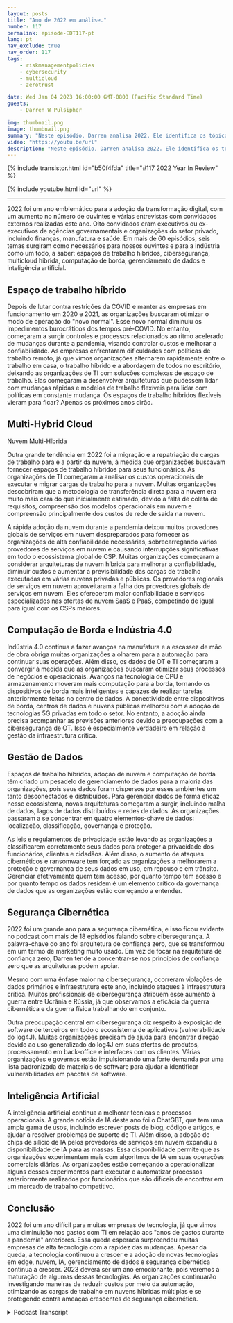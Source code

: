 ```yaml
---
layout: posts
title: "Ano de 2022 em análise."
number: 117
permalink: episode-EDT117-pt
lang: pt
nav_exclude: true
nav_order: 117
tags:
    - riskmanagementpolicies
    - cybersecurity
    - multicloud
    - zerotrust

date: Wed Jan 04 2023 16:00:00 GMT-0800 (Pacific Standard Time)
guests:
    - Darren W Pulsipher

img: thumbnail.png
image: thumbnail.png
summary: "Neste episódio, Darren analisa 2022. Ele identifica os tópicos mais comentados no podcast em 2022, incluindo Gerenciamento de Dados, Inteligência Artificial, Segurança Cibernética, Computação em Nuvem e Espaços de Trabalho Híbridos."
video: "https://youtu.be/url"
description: "Neste episódio, Darren analisa 2022. Ele identifica os tópicos mais comentados no podcast em 2022, incluindo Gerenciamento de Dados, Inteligência Artificial, Segurança Cibernética, Computação em Nuvem e Espaços de Trabalho Híbridos."
---
```


<div>
{% include transistor.html id="b50f4fda" title="#117 2022 Year In Review" %}

{% include youtube.html id="url" %}
</div>

---

2022 foi um ano emblemático para a adoção da transformação digital, com um aumento no número de ouvintes e várias entrevistas com convidados externos realizadas este ano. Oito convidados eram executivos ou ex-executivos de agências governamentais e organizações do setor privado, incluindo finanças, manufatura e saúde. Em mais de 60 episódios, seis temas surgiram como necessários para nossos ouvintes e para a indústria como um todo, a saber: espaços de trabalho híbridos, cibersegurança, multicloud híbrida, computação de borda, gerenciamento de dados e inteligência artificial.

## Espaço de trabalho híbrido

Depois de lutar contra restrições da COVID e manter as empresas em funcionamento em 2020 e 2021, as organizações buscaram otimizar o modo de operação do "novo normal". Esse novo normal diminuiu os impedimentos burocráticos dos tempos pré-COVID. No entanto, começaram a surgir controles e processos relacionados ao ritmo acelerado de mudanças durante a pandemia, visando controlar custos e melhorar a confiabilidade. As empresas enfrentaram dificuldades com políticas de trabalho remoto, já que vimos organizações alternarem rapidamente entre o trabalho em casa, o trabalho híbrido e a abordagem de todos no escritório, deixando as organizações de TI com soluções complexas de espaço de trabalho. Elas começaram a desenvolver arquiteturas que pudessem lidar com mudanças rápidas e modelos de trabalho flexíveis para lidar com políticas em constante mudança. Os espaços de trabalho híbridos flexíveis vieram para ficar? Apenas os próximos anos dirão.

## Multi-Hybrid Cloud

Nuvem Multi-Híbrida

Outra grande tendência em 2022 foi a migração e a repatriação de cargas de trabalho para e a partir da nuvem, à medida que organizações buscavam fornecer espaços de trabalho híbridos para seus funcionários. As organizações de TI começaram a analisar os custos operacionais de executar e migrar cargas de trabalho para a nuvem. Muitas organizações descobriram que a metodologia de transferência direta para a nuvem era muito mais cara do que inicialmente estimado, devido à falta de coleta de requisitos, compreensão dos modelos operacionais em nuvem e compreensão principalmente dos custos de rede de saída na nuvem.

A rápida adoção da nuvem durante a pandemia deixou muitos provedores globais de serviços em nuvem despreparados para fornecer as organizações de alta confiabilidade necessárias, sobrecarregando vários provedores de serviços em nuvem e causando interrupções significativas em todo o ecossistema global de CSP. Muitas organizações começaram a considerar arquiteturas de nuvem híbrida para melhorar a confiabilidade, diminuir custos e aumentar a previsibilidade das cargas de trabalho executadas em várias nuvens privadas e públicas. Os provedores regionais de serviços em nuvem aproveitaram a falha dos provedores globais de serviços em nuvem. Eles ofereceram maior confiabilidade e serviços especializados nas ofertas de nuvem SaaS e PaaS, competindo de igual para igual com os CSPs maiores.

## Computação de Borda e Indústria 4.0

Indústria 4.0 continua a fazer avanços na manufatura e a escassez de mão de obra obriga muitas organizações a olharem para a automação para continuar suas operações. Além disso, os dados de OT e TI começaram a convergir à medida que as organizações buscaram otimizar seus processos de negócios e operacionais. Avanços na tecnologia de CPU e armazenamento moveram mais computação para a borda, tornando os dispositivos de borda mais inteligentes e capazes de realizar tarefas anteriormente feitas no centro de dados. A conectividade entre dispositivos de borda, centros de dados e nuvens públicas melhorou com a adoção de tecnologias 5G privadas em todo o setor. No entanto, a adoção ainda precisa acompanhar as previsões anteriores devido a preocupações com a cibersegurança de OT. Isso é especialmente verdadeiro em relação à gestão da infraestrutura crítica.

## Gestão de Dados

Espaços de trabalho híbridos, adoção de nuvem e computação de borda têm criado um pesadelo de gerenciamento de dados para a maioria das organizações, pois seus dados foram dispersos por esses ambientes um tanto desconectados e distribuídos. Para gerenciar dados de forma eficaz nesse ecossistema, novas arquiteturas começaram a surgir, incluindo malha de dados, lagos de dados distribuídos e redes de dados. As organizações passaram a se concentrar em quatro elementos-chave de dados: localização, classificação, governança e proteção.

As leis e regulamentos de privacidade estão levando as organizações a classificarem corretamente seus dados para proteger a privacidade dos funcionários, clientes e cidadãos. Além disso, o aumento de ataques cibernéticos e ransomware tem forçado as organizações a melhorarem a proteção e governança de seus dados em uso, em repouso e em trânsito. Gerenciar efetivamente quem tem acesso, por quanto tempo têm acesso e por quanto tempo os dados residem é um elemento crítico da governança de dados que as organizações estão começando a entender.

## Segurança Cibernética

2022 foi um grande ano para a segurança cibernética, e isso ficou evidente no podcast com mais de 18 episódios falando sobre cibersegurança. A palavra-chave do ano foi arquitetura de confiança zero, que se transformou em um termo de marketing muito usado. Em vez de focar na arquitetura de confiança zero, Darren tende a concentrar-se nos princípios de confiança zero que as arquiteturas podem apoiar.

Mesmo com uma ênfase maior na cibersegurança, ocorreram violações de dados primários e infraestrutura este ano, incluindo ataques à infraestrutura crítica. Muitos profissionais de cibersegurança atribuem esse aumento à guerra entre Ucrânia e Rússia, já que observamos a eficácia da guerra cibernética e da guerra física trabalhando em conjunto.

Outra preocupação central em cibersegurança diz respeito à exposição de software de terceiros em todo o ecossistema de aplicativos (vulnerabilidade do log4J). Muitas organizações precisam de ajuda para encontrar direção devido ao uso generalizado do log4J em suas ofertas de produtos, processamento em back-office e interfaces com os clientes. Várias organizações e governos estão impulsionando uma forte demanda por uma lista padronizada de materiais de software para ajudar a identificar vulnerabilidades em pacotes de software.

## Inteligência Artificial

A inteligência artificial continua a melhorar técnicas e processos operacionais. A grande notícia de IA deste ano foi o ChatGBT, que tem uma ampla gama de usos, incluindo escrever posts de blog, código e artigos, e ajudar a resolver problemas de suporte de TI. Além disso, a adoção de chips de silício de IA pelos provedores de serviços em nuvem expandiu a disponibilidade de IA para as massas. Essa disponibilidade permite que as organizações experimentem mais com algoritmos de IA em suas operações comerciais diárias. As organizações estão começando a operacionalizar alguns desses experimentos para executar e automatizar processos anteriormente realizados por funcionários que são difíceis de encontrar em um mercado de trabalho competitivo.

## Conclusão

2022 foi um ano difícil para muitas empresas de tecnologia, já que vimos uma diminuição nos gastos com TI em relação aos "anos de gastos durante a pandemia" anteriores. Essa queda esperada surpreendeu muitas empresas de alta tecnologia com a rapidez das mudanças. Apesar da queda, a tecnologia continuou a crescer e a adoção de novas tecnologias em edge, nuvem, IA, gerenciamento de dados e segurança cibernética continua a crescer. 2023 deverá ser um ano emocionante, pois veremos a maturação de algumas dessas tecnologias. As organizações continuarão investigando maneiras de reduzir custos por meio da automação, otimizando as cargas de trabalho em nuvens híbridas múltiplas e se protegendo contra ameaças crescentes de segurança cibernética.



<details>
<summary> Podcast Transcript </summary>

<p></p>

</details>
